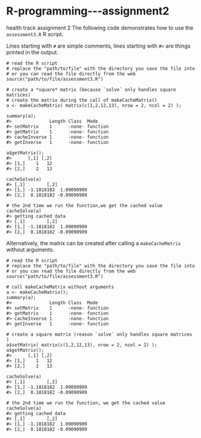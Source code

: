 # R-programming---assignment2
health track assignment 2
The following code demonstrates how to use the `assessment3.R` R script.

Lines starting with `#` are simple comments, lines starting with `#>` are things
printed in the output.

	# read the R script
	# replace the "path/to/file" with the directory you save the file into
	# or you can read the file directly from the web
	source("path/to/file/assessment3.R")

	# create a *square* matrix (because `solve` only handles square matrices)
	# create the matrix during the call of makeCacheMatrix()
	a <- makeCacheMatrix( matrix(c(1,2,12,13), nrow = 2, ncol = 2) );

	summary(a);
	#>              Length Class  Mode    
	#> setMatrix    1      -none- function
	#> getMatrix    1      -none- function
	#> cacheInverse 1      -none- function
	#> getInverse   1      -none- function

	a$getMatrix();
	#>      [,1] [,2]
	#> [1,]    1   12
	#> [2,]    2   13

	cacheSolve(a)
	#> [,1]        [,2]
	#> [1,] -1.1818182  1.09090909
	#> [2,]  0.1818182 -0.09090909

	# the 2nd time we run the function,we get the cached value
	cacheSolve(a)
	#> getting cached data
	#> [,1]        [,2]
	#> [1,] -1.1818182  1.09090909
	#> [2,]  0.1818182 -0.09090909

Alternatively, the matrix can be created after calling a `makeCacheMatrix`
without arguments.

	# read the R script
	# replace the "path/to/file" with the directory you save the file into
	# or you can read the file directly from the web
	source("path/to/file/assessment3.R")
	
	# call makeCacheMatrix without arguments
	a <- makeCacheMatrix();
	summary(a);
	#>              Length Class  Mode    
	#> setMatrix    1      -none- function
	#> getMatrix    1      -none- function
	#> cacheInverse 1      -none- function
	#> getInverse   1      -none- function

	# create a square matrix (reason `solve` only handles square matrices )
	a$setMatrix( matrix(c(1,2,12,13), nrow = 2, ncol = 2) );
	a$getMatrix();
	#>      [,1] [,2]
	#> [1,]    1   12
	#> [2,]    2   13

	cacheSolve(a)
	#> [,1]        [,2]
	#> [1,] -1.1818182  1.09090909
	#> [2,]  0.1818182 -0.09090909

	# the 2nd time we run the function, we get the cached value
	cacheSolve(a)
	#> getting cached data
	#> [,1]        [,2]
	#> [1,] -1.1818182  1.09090909
	#> [2,]  0.1818182 -0.09090909

